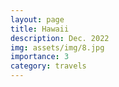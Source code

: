 ```yaml
---
layout: page
title: Hawaii
description: Dec. 2022
img: assets/img/8.jpg
importance: 3
category: travels
---
```

